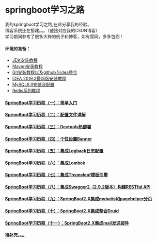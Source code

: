 # springboot学习之路
我的springboot学习之路,在此分享我的经验。  
博客系统还在搭建。。。（链接对应我的CSDN博客）  
学习期间参考了很多大神的例子和博客，如有雷同，多多包涵！
#### 环境的准备：
- [JDK安装教程](https://blog.csdn.net/RabbitInTheGrass/article/details/101846666)
- [Maven安装教程](https://blog.csdn.net/RabbitInTheGrass/article/details/101836678)
- [Git安装教程以及github与idea整合](https://blog.csdn.net/RabbitInTheGrass/article/details/102331947)
- [IDEA 2019.2最新版安装教程](https://blog.csdn.net/RabbitInTheGrass/article/details/101839121)
- [MySQL8.0安装及配置](https://blog.csdn.net/RabbitInTheGrass/article/details/102223756)
- [Redis系列教程]()
#### [SpringBoot学习历程（一）：简单入门](https://blog.csdn.net/RabbitInTheGrass/article/details/101691657)
#### [SpringBoot学习历程（二）：配置文件详解](https://blog.csdn.net/RabbitInTheGrass/article/details/101915798)
#### [SpringBoot学习历程（三）：Devtools热部署](https://blog.csdn.net/RabbitInTheGrass/article/details/101939629)
#### [SpringBoot学习历程（四）：个性设置Banner](https://blog.csdn.net/RabbitInTheGrass/article/details/101944857)
#### [SpringBoot学习历程（五）：集成Logback日志配置](https://blog.csdn.net/RabbitInTheGrass/article/details/101948348)
#### [SpringBoot学习历程（六）：集成Lombok](https://blog.csdn.net/RabbitInTheGrass/article/details/102022870)
#### [SpringBoot学习历程（七）：集成Thymeleaf模板引擎](https://blog.csdn.net/RabbitInTheGrass/article/details/102025366)
#### [SpringBoot学习历程（八）：集成Swagger2（2.9.2版本）构建RESTful API](https://blog.csdn.net/RabbitInTheGrass/article/details/102026732)
#### [SpringBoot学习历程（九）：SpringBoot2.X集成mybatis和pagehelper分页](https://blog.csdn.net/RabbitInTheGrass/article/details/102326736)
#### [SpringBoot学习历程（十）：SpringBoot2.X集成整合Druid](https://blog.csdn.net/RabbitInTheGrass/article/details/102328181)
#### [SpringBoot学习历程（十一）：SpringBoot2.X集成mail发送邮件](https://blog.csdn.net/RabbitInTheGrass/article/details/102376524)
#### [待补充。。。]()




